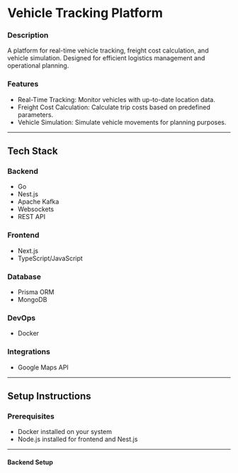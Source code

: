 # Vehicle Tracking Platform

### Description
A platform for real-time vehicle tracking, freight cost calculation, and vehicle simulation. Designed for efficient logistics management and operational planning.

### Features
- Real-Time Tracking: Monitor vehicles with up-to-date location data.
- Freight Cost Calculation: Calculate trip costs based on predefined parameters.
- Vehicle Simulation: Simulate vehicle movements for planning purposes.

---

## Tech Stack  
### Backend  
- Go  
- Nest.js  
- Apache Kafka  
- Websockets  
- REST API  

### Frontend  
- Next.js  
- TypeScript/JavaScript  

### Database  
- Prisma ORM  
- MongoDB  

### DevOps  
- Docker  

### Integrations  
- Google Maps API  

---

## Setup Instructions  

### Prerequisites  
- Docker installed on your system  
- Node.js installed for frontend and Nest.js  

---
#### Backend Setup
